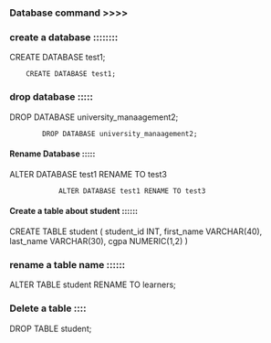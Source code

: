 ### Database command >>>>

### create a database ::::::::

CREATE DATABASE test1;

        CREATE DATABASE test1;

### drop database :::::

DROP DATABASE university_manaagement2;

            DROP DATABASE university_manaagement2;

#### Rename Database :::::

ALTER DATABASE test1 RENAME TO test3

                ALTER DATABASE test1 RENAME TO test3


#### Create a table about student ::::::


CREATE TABLE student (
    student_id INT,
    first_name VARCHAR(40),
    last_name VARCHAR(30),
    cgpa NUMERIC(1,2)
)


### rename a table name ::::::

 ALTER TABLE student RENAME TO learners;


### Delete a table ::::

DROP TABLE student;